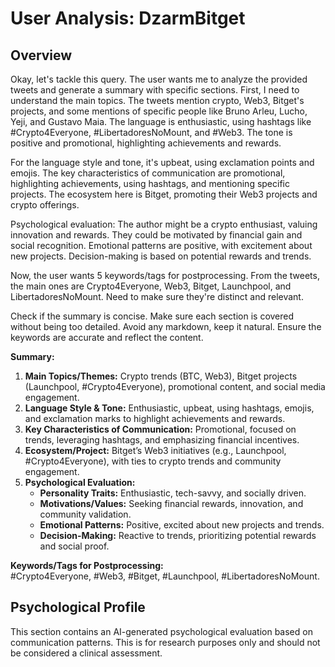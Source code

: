# User Analysis: DzarmBitget

## Overview

<think>
Okay, let's tackle this query. The user wants me to analyze the provided tweets and generate a summary with specific sections. First, I need to understand the main topics. The tweets mention crypto, Web3, Bitget's projects, and some mentions of specific people like Bruno Arleu, Lucho, Yeji, and Gustavo Maia. The language is enthusiastic, using hashtags like #Crypto4Everyone, #LibertadoresNoMount, and #Web3. The tone is positive and promotional, highlighting achievements and rewards.

For the language style and tone, it's upbeat, using exclamation points and emojis. The key characteristics of communication are promotional, highlighting achievements, using hashtags, and mentioning specific projects. The ecosystem here is Bitget, promoting their Web3 projects and crypto offerings.

Psychological evaluation: The author might be a crypto enthusiast, valuing innovation and rewards. They could be motivated by financial gain and social recognition. Emotional patterns are positive, with excitement about new projects. Decision-making is based on potential rewards and trends.

Now, the user wants 5 keywords/tags for postprocessing. From the tweets, the main ones are Crypto4Everyone, Web3, Bitget, Launchpool, and LibertadoresNoMount. Need to make sure they're distinct and relevant.

Check if the summary is concise. Make sure each section is covered without being too detailed. Avoid any markdown, keep it natural. Ensure the keywords are accurate and reflect the content.
</think>

**Summary:**  
1. **Main Topics/Themes:** Crypto trends (BTC, Web3), Bitget projects (Launchpool, #Crypto4Everyone), promotional content, and social media engagement.  
2. **Language Style & Tone:** Enthusiastic, upbeat, using hashtags, emojis, and exclamation marks to highlight achievements and rewards.  
3. **Key Characteristics of Communication:** Promotional, focused on trends, leveraging hashtags, and emphasizing financial incentives.  
4. **Ecosystem/Project:** Bitget’s Web3 initiatives (e.g., Launchpool, #Crypto4Everyone), with ties to crypto trends and community engagement.  
5. **Psychological Evaluation:**  
   - **Personality Traits:** Enthusiastic, tech-savvy, and socially driven.  
   - **Motivations/Values:** Seeking financial rewards, innovation, and community validation.  
   - **Emotional Patterns:** Positive, excited about new projects and trends.  
   - **Decision-Making:** Reactive to trends, prioritizing potential rewards and social proof.  

**Keywords/Tags for Postprocessing:**  
#Crypto4Everyone, #Web3, #Bitget, #Launchpool, #LibertadoresNoMount.

## Psychological Profile

This section contains an AI-generated psychological evaluation based on communication patterns. This is for research purposes only and should not be considered a clinical assessment.
